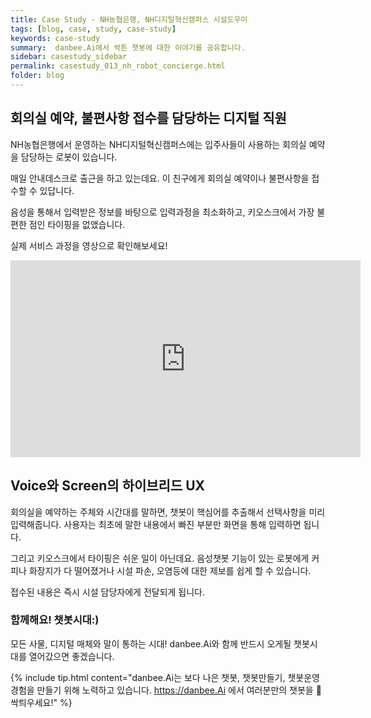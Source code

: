 ```yaml
---
title: Case Study - NH농협은행, NH디지털혁신캠퍼스 시설도우미
tags: [blog, case, study, case-study]
keywords: case-study
summary:  danbee.Ai에서 싹튼 챗봇에 대한 이야기를 공유합니다.
sidebar: casestudy_sidebar
permalink: casestudy_013_nh_robot_concierge.html
folder: blog
---
```


## 회의실 예약, 불편사항 접수를 담당하는 디지털 직원
NH농협은행에서 운영하는 NH디지털혁신캠퍼스에는 입주사들이 사용하는 회의실 예약을 담당하는 로봇이 있습니다. 

 매일 안내데스크로 출근을 하고 있는데요.
이 친구에게 회의실 예약이나 불편사항을 접수할 수 있답니다.

음성을 통해서 입력받은 정보를 바탕으로 입력과정을 최소화하고,
키오스크에서 가장 불편한 점인 타이핑을 없앴습니다.

실제 서비스 과정을 영상으로 확인해보세요!

<iframe width="560" height="315" src="https://www.youtube.com/embed/epICSkNYyUs?autoplay=0&controls=1&autohide=1&rel=0" frameborder="0" allow="accelerometer; autoplay; encrypted-media; gyroscope; picture-in-picture" allowfullscreen></iframe>

## Voice와 Screen의 하이브리드 UX
회의실을 예약하는 주체와 시간대를 말하면, 챗봇이 핵심어를 추출해서 선택사항을 미리 입력해줍니다.
사용자는 최초에 말한 내용에서 빠진 부분만 화면을 통해 입력하면 됩니다.

그리고 키오스크에서 타이핑은 쉬운 일이 아닌데요. 음성챗봇 기능이 있는 로봇에게 커피나 화장지가 다 떨어졌거나 시설 파손, 오염등에 대한 제보를 쉽게 할 수 있습니다. 

접수된 내용은 즉시 시설 담당자에게 전달되게 됩니다.

### 함께해요! 챗봇시대:)
모든 사물, 디지털 매체와 말이 통하는 시대! 
danbee.Ai와 함께 반드시 오게될 챗봇시대를 열어갔으면 좋겠습니다.

{% include tip.html content="danbee.Ai는 보다 나은 챗봇, 챗봇만들기, 챗봇운영 경험을 만들기 위해 노력하고 있습니다. https://danbee.Ai 에서 여러분만의 챗봇을 🌱싹틔우세요!" %}